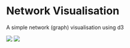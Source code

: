 # Network Visualisation 
A simple network (graph) visualisation using d3

<img src="https://i.imgur.com/3CzhIHX.png"/>

<img src="https://i.imgur.com/5n1XDTr.mp4"/>